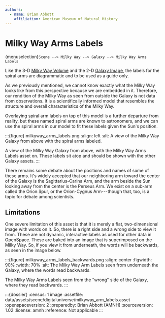 ```yaml
---
authors:
  - name: Brian Abbott
    affiliation: American Museum of Natural History
---
```



# Milky Way Arms Labels

{menuselection}`Scene --> Milky Way --> Galaxy --> Milky Way Arms Labels`


Like the 3-D [Milky Way Volume](../milky-way-volume/index) and the 2-D [Galaxy Image](../milky-way-galaxy-image/index), the labels for the spiral arms are diagrammatic and to be used as a guide only. 

As we previously mentioned, we cannot know exactly what the Milky Way looks like from this perspective because we are embedded in it. Therefore, our rendition of the Milky Way as seen from outside the Galaxy is not data from observations. It is a scientifically informed model that resembles the structure and overall characteristics of the Milky Way.

Overlaying spiral arm labels on top of this model is a further departure from reality, but these named spiral arms are known to astronomers, and we can use the spiral arms in our model to fit these labels given the Sun's position.


:::{figure} milkyway_arms_labels.png
:align: left
:alt: A view of the Milky Way Galaxy from above with the spiral arms labeled.

A view of the Milky Way Galaxy from above, with the Milky Way Arms Labels asset on. These labels sit atop and should be shown with the other Galaxy assets.
:::


There remains some debate about the positions and names of some of these arms. It's widely accepted that our neighboring arm toward the center of the Galaxy is the Sagittarius-Carina Arm, and the arm beside the Sun looking away from the center is the Perseus Arm. We exist on a sub-arm called the Orion Spur, or the Orion-Cygnus Arm---though that, too, is a topic for debate among scientists.


## Limitations

One severe limitation of this asset is that it is merely a flat, two-dimensional image with words on it. So, there is a right side and a wrong side to view it from. These are not dynamic, interactive labels as used for other data in OpenSpace. These are baked into an image that is superimposed on the Milky Way. So, if you view it from underneath, the words will be backwards, as seen in the image below.

:::{figure} milkyway_arms_labels_backwards.png
:align: center
:figwidth: 90%
:width: 70%
:alt: The Milky Way Arm Labels seen from underneath the Galaxy, where the words read backwards.

The Milky Way Arms Labels seen from the "wrong" side of the Galaxy, where they read backwards.
:::




:::{dossier}
:census: 1 image
:assetfile: data/assets/scene/digitaluniverse/milkyway_arm_labels.asset
:openspaceversion: 2
:preparedby: Brian Abbott (AMNH)
:sourceversion: 1.02
:license: amnh
:reference: Not applicable
:::
